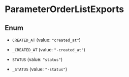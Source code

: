

# ParameterOrderListExports

## Enum


* `CREATED_AT` (value: `"created_at"`)

* `_CREATED_AT` (value: `"-created_at"`)

* `STATUS` (value: `"status"`)

* `_STATUS` (value: `"-status"`)



